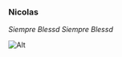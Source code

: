 ### Nicolas

*Siempre Blessd*
_Siempre Blessd_

![Alt](https://www.billboard.com/wp-content/uploads/2022/11/Blessd-Portrait-billboard-espagnol-1548.jpg)
<!---
usernicolasmaya/usernicolasmaya is a ✨ special ✨ repository because its `README.md` (this file) appears on your GitHub profile.
You can click the Preview link to take a look at your changes.
--->
